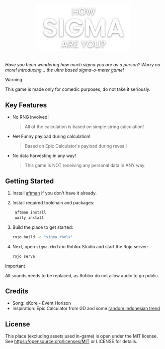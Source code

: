 # <p align="center"><img src="assets/logo.svg" width="60%" height="60%" alt="How Sigma Are You?"></p>

*Have you been wondering how much sigma you are as a person? Worry no more! Introducing... the ultra based sigma-o-meter game!*

> [!WARNING]
> This game is made only for comedic purposes, do not take it seriously.

## Key Features

- No RNG involved!
  > All of the calculation is based on simple string calculation!
- ~~Not~~ Funny payload during calculation!
  > Based on Epic Calculator's payload during reveal!
- No data harvesting in any way!
  > This game is NOT receiving any personal data in ANY way.

## Getting Started

1. Install [aftman](https://github.com/LPGhatguy/aftman) if you don't have it already.
2. Install required toolchain and packages:

   ```bash
    aftman install
    wally install
   ```

3. Build the place to get started:

    ```bash
    rojo build -o "sigma.rbxlx"
    ```

4. Next, open `sigma.rbxlx` in Roblox Studio and start the Rojo server:

    ```bash
    rojo serve
    ```

> [!IMPORTANT]
> All sounds needs to be replaced, as Roblox do not allow audio to go public.

## Credits

- Song: xKore - Event Horizon
- Inspiration: Epic Calculator from GD and some [random Indonesian trend](https://check-your-khodam-new.netlify.app/)

## License

This place (excluding assets used in-game) is open under the MIT license. See <https://opensource.org/licenses/MIT> or LICENSE for details.
